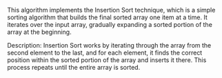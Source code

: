 This algorithm implements the Insertion Sort technique, which is a simple sorting algorithm that builds the final sorted array one item at a time.
It iterates over the input array, gradually expanding a sorted portion of the array at the beginning.

Description:
Insertion Sort works by iterating through the array from the second element to the last, and for each element, 
it finds the correct position within the sorted portion of the array and inserts it there. This process repeats until the entire array is sorted.
